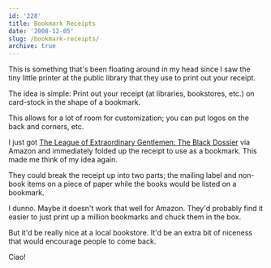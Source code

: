 ```yaml
---
id: '228'
title: Bookmark Receipts
date: '2008-12-05'
slug: /bookmark-receipts/
archive: true
---
```


This is something that's been floating around in my head since I saw the tiny
little printer at the public library that they use to print out your receipt.

The idea is simple: Print out your receipt (at libraries, bookstores, etc.) on
card-stock in the shape of a bookmark.

<!-- more -->

This allows for a lot of room for customization; you can put logos on the back
and corners, etc.

I just got
[The League of Extraordinary Gentlemen: The Black Dossier](https://amzn.to/2INA4n3)
via Amazon and immediately folded up the receipt to use as a bookmark. This
made me think of my idea again.

They could break the receipt up into two parts; the mailing label and non-book
items on a piece of paper while the books would be listed on a bookmark.

I dunno. Maybe it doesn't work that well for Amazon. They'd probably find it
easier to just print up a million bookmarks and chuck them in the box.

But it'd be really nice at a local bookstore. It'd be an extra bit of niceness
that would encourage people to come back.

Ciao!
